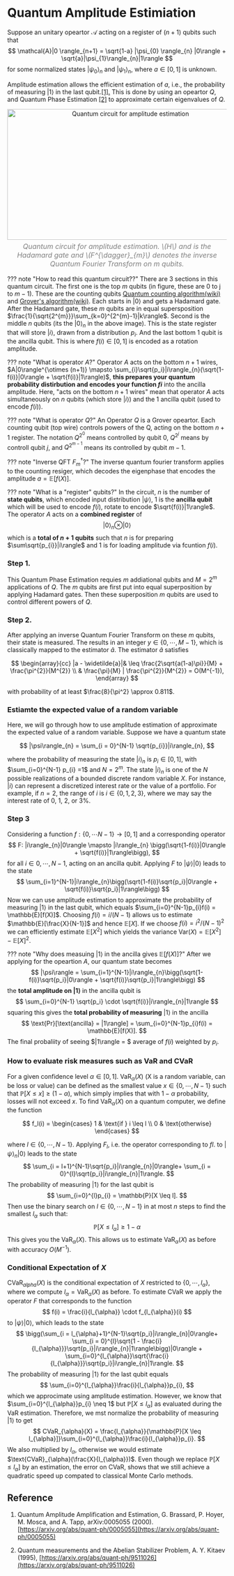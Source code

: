 # Quantum Amplitude Estimiation

Suppose an unitary opeartor $\mathcal{A}$ acting on a register of $(n+1)$ qubits such that 
$$
\mathcal{A}|0 \rangle_{n+1} = \sqrt{1-a} |\psi_{0} \rangle_{n} |0\rangle + \sqrt{a}|\psi_{1}\rangle_{n}|1\rangle
$$ 
for some normalized states $|\psi_{0}\rangle_{n}$ and $|\psi_{1}\rangle_{n}$, where $a\in [0,1]$ is unknown. 

Amplitude estimation allows the efficient estimation of $a$, i.e., the probability of measuring $|1\rangle$ in the last qubit.[[1].](../../Projs/Projs_Opt/Proj_quantum_amplitude_estimation.md#reference) This is done by using an opeartor $Q$, and Quantum Phase Estimation [[2]](../../Projs/Projs_Opt/Proj_quantum_amplitude_estimation.md#reference) to approximate certain eigenvalues of $Q$. 

<div style="text-align: center;">
    <img src="../../Projs_Opt/images/Qcurcuit_ae.png" alt="Quantum circuit for amplitude estimation" style="width: 550px; height: 300px;">
    <p style="font-size: 16px; font-style: italic; color: gray; margin-top: 5px;">
        Quantum circuit for amplitude estimation. \(H\) and is the Hadamard gate and \(F^{\dagger}_{m}\) denotes the inverse Quantum Fourier Transform on m qubits.
    </p>
</div>

??? note "How to read this quantum circuit??"
    There are 3 sections in this quantum circuit. The first one is the top $m$ qubits (in figure, these are 0 to j to $m-1$). These are the counting qubits [Quantum counting algorithm(wiki)](https://en.wikipedia.org/wiki/Quantum_counting_algorithm) and [Grover's algorithm(wiki)](https://en.wikipedia.org/wiki/Grover%27s_algorithm). Each starts in $|0\rangle$ and gets a Hadamard gate. After the Hadamard gate, these $m$ qubits are in equal supersposition $\frac{1}{\sqrt{2^{m}}}\sum_{k=0}^{2^{m}-1}|k\rangle$. Second is the middle $n$ qubits (its the $|0\rangle_{n}$ in the above image). This is the state register that will store $|i\rangle$, drawn from a distribution $p_{i}$. And the last bottom 1 qubit is the ancilla qubit. This is where $f(i) \in [0,1]$ is encoded as a rotation amplitude.

??? note "What is operator $A$?"
    Operator $A$ acts on the bottom $n+1$ wires, $A|0\rangle^{\otimes (n+1)} \mapsto \sum_{i}\sqrt{p_i}|i\rangle_{n}(\sqrt{1-f(i)}|0\rangle + \sqrt{f(i)}|1\rangle)$, **this prepares your quantum probability distirbution and encodes your function $f{i}$** into the ancilla amplitude. Here, "acts on the bottom $n+1$ wires" mean that operator $A$ acts simultaneously on $n$ qubits (which store $|i\rangle$) and the 1 ancilla qubit (used to encode $f(i)$).

??? note "What is operator $Q$?"
    An Operator $Q$ is a Grover opeartor. Each counting qubit (top wire) controls powers of the Q, acting on the bottom $n+1$ register. The notation $Q^{2^{0}}$ means controlled by qubit 0, $Q^{2^{j}}$ means by controll qubit $j$, and $Q^{2^{m-1}}$ means its controlled by qubit $m-1$.

??? note "Inverse QFT $F^{\dagger}_{m}$?"
    The inverse quantum fourier transform applies to the counting resiger, which decodes the eigenphase that encodes the amplitude $a =\mathbb{E}[f(X)]$.

??? note "What is a "register" qubits?"
    In the circuit, $n$ is the number of **state qubits**, which encoded input distribution $|\psi\rangle$, 1 is the **ancilla qubit** which will be used to encode $f(i)$, rotate to encode $\sqrt{f(i)}|1\rangle$. The operator $A$ acts on a **combined register** of
    $$
    |0\rangle_{n}\otimes |0\rangle
    $$
    which is a **total of $n+1$ qubits** such that $n$ is for preparing $\sum\sqrt{p_{i}}|i\rangle$ and 1 is for loading amplitude via fcuntion $f(i)$.


### Step 1.
This Quantum Phase Estimation requies $m$ addiational qubits and $M = 2^{m}$ applications of $Q$. The $m$ qubits are first put into equal superposition by applying Hadamard gates. Then these superposition $m$ qubits are used to control different powers of $Q$.

### Step 2.
After applying an inverse Quantum Fourier Transform on these $m$ qubits, their state is measured. The results in an integer $y \in \{0,\cdots,M-1 \}$, which is classically mapped to the estimator $\widetilde{a}$. The estimator $\widetilde{a}$ satisfies

$$
\begin{array}{cc}
|a - \widetilde{a}|& \leq \frac{2\sqrt{a(1-a)\pi}}{M} + \frac{\pi^{2}}{M^{2}} \\
& \frac{\pi}{M} | \frac{\pi^{2}}{M^{2}} = O(M^{-1}),
\end{array}
$$

with probability of at least $\frac{8}{\pi^2} \approx 0.811$.

### Estiamte the expected value of a random variable

Here, we will go through how to use amplitude estimation of approximate the expected value of a random variable. Suppose we have a quantum state 

$$
|\psi\rangle_{n} = \sum_{i = 0}^{N-1} \sqrt{p_{i}}|i\rangle_{n},
$$

where the probability of measuring the state $|i\rangle_{n}$ is $p_{i} \in [0,1]$, with $\sum_{i=0}^{N-1} p_{i} =1$ and $N = 2^{m}$. The state $|i\rangle_{n}$ is one of the $N$ possible realizations of a bounded discrete random variable $X$. For instance, $|i\rangle$ can represent a discretized interest rate or the value of a portfolio. For example, if $n=2$, the range of $i$ is $i \in \{0,1,2,3\}$, where we may say the interest rate of 0, 1, 2, or 3%.

### Step 3

Considering a function $f: \{0,\cdots N-1\} \rightarrow [0,1]$ and a corresponding operator 
$$
F: |i\rangle_{n}|0\rangle \mapsto |i\rangle_{n} \bigg(\sqrt{1-f(i)}|0\rangle + \sqrt{f(i)}|1\rangle\bigg),
$$
for all $i \in {0,\cdots,N-1}$, acting on an ancilla qubit. Applying $F$ to $|\psi\rangle |0\rangle$ leads to the state
$$
\sum_{i=1}^{N-1}|i\rangle_{n}\bigg(\sqrt{1-f(i)}\sqrt{p_i}|0\rangle + \sqrt{f(i)}\sqrt{p_i}|1\rangle\bigg)
$$
Now we can use amplitude estimation to approximate the probability of measuring $|1\rangle$ in the last qubit, which equals $\sum_{i=0}^{N-1}p_{i}f(i) = \mathbb{E}[f(X)]$. Choosing $f(i) = i/(N-1)$ allows us to estimate $\mathbb{E}[\frac{X}{N-1}]$ and hence $\mathbb{E}[X]$. If we choose $f(i) = i^{2}/(N-1)^{2}$ we can efficiently estimate $\mathbb{E}[X^{2}]$ which yields the variance $\text{Var}(X) = \mathbb{E}[X^{2}] - \mathbb{E}[X]^{2}$.

??? note "Why does measuing $|1\rangle$ in the ancilla gives $\mathbb{E}[f(X)]$?"
    After we applying for the opeartion $A$, our quantum state becomes
    $$
    |\psi\rangle = \sum_{i=1}^{N-1}|i\rangle_{n}\bigg(\sqrt{1-f(i)}\sqrt{p_i}|0\rangle + \sqrt{f(i)}\sqrt{p_i}|1\rangle\bigg)
    $$
    the **total amplitude on $|1\rangle$** in the ancilla qubit is 
    $$
    \sum_{i=0}^{N-1} \sqrt{p_i} \cdot \sqrt{f(i)}|i\rangle_{n}|1\rangle
    $$
    squaring this gives the **total probability of measuring** $|1\rangle$ in the ancilla
    $$
    \text{Pr}[\text{ancilla} = |1\rangle] = \sum_{i=0}^{N-1}p_{i}f(i) = \mathbb{E}[f(X)].
    $$
    The final probaliity of seeing $|1\rangle = $ average of $f(i)$ weighted by $p_i$.

### How to evaluate risk measures such as VaR and CVaR
For a given confidence level $\alpha \in [0,1]$. $\text{VaR}_{\alpha}(X)$ (X is a random variable, can be loss or value) can be defined as the smallest value $x \in \{0,\cdots,N-1\}$ such that $\mathbb{P}[X \leq x]\geq (1-\alpha)$, which simply implies that with $1-\alpha$ probability, losses will not exceed $x$. To find $\text{VaR}_{\alpha}(X)$ on a quantum computer, we define the function 

$$
f_l(i) = 
\begin{cases}
1 & \text{if } i \leq l \\
0 & \text{otherwise}
\end{cases}
$$

where $l \in \{0,\cdots,N-1\}$. Applying $F_l$, i.e. the operator corresponding to $fl$. to $|\psi\rangle_{n}|0\rangle$ leads to the state
$$
\sum_{i = l+1}^{N-1}\sqrt{p_i}|i\rangle_{n}|0\rangle+ \sum_{i = 0}^{l}\sqrt{p_i}|i\rangle_{n}|1\rangle.
$$
The probability of measuring $|1\rangle$ for the last qubit is 
$$
\sum_{i=0}^{l}p_{i} = \mathbb{P}[X \leq l].
$$
Then use the binary search on $l \in \{0,\cdots,N-1 \}$ in at most $n$ steps to find the smallest $l_{\alpha}$ such that:
$$
\mathbb{P}[X \leq l_{\alpha}] \geq 1 - \alpha
$$
This gives you the $\text{VaR}_{\alpha}(X)$. This allows us to estimate $\text{VaR}_{\alpha}(X)$ as before with accuracy $O(M^{-1})$.

### Conditional Expectation of $X$

$\text{CVaR}_{alpha}(X)$ is the conditional expectation of $X$ restricted to $\{0,\cdots,l_{\alpha}\}$, where we compute $l_{\alpha} = \text{VaR}_{\alpha}(X)$ as before. To estimate CVaR we apply the operator $F$ that corresponds to the function 
$$
f(i) = \frac{i}{l_{\alpha}} \cdot f_{l_{\alpha}}(i)
$$
to $|\psi\rangle|0\rangle$, which leads to the state
$$
\bigg(\sum_{i = l_{\alpha}+1}^{N-1}\sqrt{p_i}|i\rangle_{n}|0\rangle+ \sum_{i = 0}^{l}\sqrt{1 - \frac{i}{l_{\alpha}}}\sqrt{p_i}|i\rangle_{n}|1\rangle\bigg)|0\rangle + \sum_{i=0}^{l_{\alpha}}\sqrt{\frac{i}{l_{\alpha}}}\sqrt{p_i}|i\rangle_{n}|1\rangle.
$$
The probability of measuring $|1\rangle$ for the last qubit equals 
$$
\sum_{i=0}^{l_{\alpha}}\frac{i}{l_{\alpha}}p_{i},
$$
which we approcimate using amplitude estimation. However, we know that $\sum_{i=0}^{l_{\alpha}}p_{i} \neq 1$ but $\mathbb{P}[X\leq l_{\alpha}]$ as evaluated during the VaR estimation. Therefore, we mst normalize the probability of measuring $|1\rangle$ to get
$$
CVaR_{\alpha}(X) = \frac{l_{\alpha}}{\mathbb{P}[X \leq l_{\alpha}]}\sum_{i=0}^{l_{\alpha}}\frac{i}{l_{\alpha}}p_{i}.
$$
We also multiplied by $l_{\alpha}$, otherwise we would estimate $\text{CVaR}_{\alpha}(\frac{X}{l_{\alpha}})$. Even though we replace $\mathbb{P}[X \leq l_{\alpha}]$ by an estimation, the error on CVaR, shows that we still achieve a quadratic speed up compated to classical Monte Carlo methods.

## Reference
1. Quantum Amplitude Amplification and Estimation, G. Brassard, P. Hoyer, M. Mosca, and A. Tapp,
arXiv:0005055 (2000). [https://arxiv.org/abs/quant-ph/0005055](https://arxiv.org/abs/quant-ph/0005055)

2. Quantum measurements and the Abelian Stabilizer Problem, A. Y. Kitaev (1995), [https://arxiv.org/abs/quant-ph/9511026](https://arxiv.org/abs/quant-ph/9511026)

